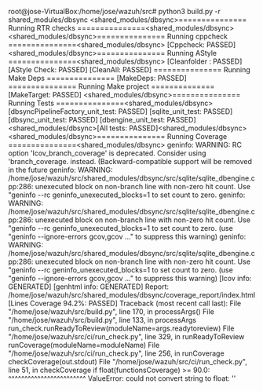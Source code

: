 root@jose-VirtualBox:/home/jose/wazuh/src# python3 build.py -r shared_modules/dbsync
 <shared_modules/dbsync>=============== Running RTR checks  ===============<shared_modules/dbsync> 
 <shared_modules/dbsync>=============== Running cppcheck    ===============<shared_modules/dbsync> 
 [Cppcheck: PASSED] 
 <shared_modules/dbsync>=============== Running AStyle      ===============<shared_modules/dbsync> 
 [Cleanfolder : PASSED] 
 [AStyle Check: PASSED] 
 [CleanAll: PASSED] 
 <agent>=============== Running Make Deps   ===============<agent>
 [MakeDeps: PASSED] 
 <agent>=============== Running Make project ==============<agent>
 [MakeTarget: PASSED] 
 <shared_modules/dbsync>=============== Running Tests       ===============<shared_modules/dbsync> 
 [dbsyncPipelineFactory_unit_test: PASSED] 
 [sqlite_unit_test: PASSED] 
 [dbsync_unit_test: PASSED] 
 [dbengine_unit_test: PASSED] 
 <shared_modules/dbsync>[All tests: PASSED]<shared_modules/dbsync> 
 <shared_modules/dbsync>=============== Running Coverage    ===============<shared_modules/dbsync> 
geninfo: WARNING: RC option 'lcov_branch_coverage' is deprecated.  Consider using 'branch_coverage. instead.  (Backward-compatible support will be removed in the future
geninfo: WARNING: /home/jose/wazuh/src/shared_modules/dbsync/src/sqlite/sqlite_dbengine.cpp:286: unexecuted block on non-branch line with non-zero hit count.  Use "geninfo --rc geninfo_unexecuted_blocks=1 to set count to zero.
geninfo: WARNING: /home/jose/wazuh/src/shared_modules/dbsync/src/sqlite/sqlite_dbengine.cpp:286: unexecuted block on non-branch line with non-zero hit count.  Use "geninfo --rc geninfo_unexecuted_blocks=1 to set count to zero.
	(use "geninfo --ignore-errors gcov,gcov ..." to suppress this warning)
geninfo: WARNING: /home/jose/wazuh/src/shared_modules/dbsync/src/sqlite/sqlite_dbengine.cpp:286: unexecuted block on non-branch line with non-zero hit count.  Use "geninfo --rc geninfo_unexecuted_blocks=1 to set count to zero.
	(use "geninfo --ignore-errors gcov,gcov ..." to suppress this warning)
 [lcov info: GENERATED] 
 [genhtml info: GENERATED] 
 Report: /home/jose/wazuh/src/shared_modules/dbsync/coverage_report/index.html 
 [Lines Coverage 94.2%: PASSED] 
Traceback (most recent call last):
  File "/home/jose/wazuh/src/build.py", line 170, in <module>
    processArgs()
  File "/home/jose/wazuh/src/build.py", line 133, in processArgs
    run_check.runReadyToReview(moduleName=args.readytoreview)
  File "/home/jose/wazuh/src/ci/run_check.py", line 329, in runReadyToReview
    runCoverage(moduleName=moduleName)
  File "/home/jose/wazuh/src/ci/run_check.py", line 256, in runCoverage
    checkCoverage(out.stdout)
  File "/home/jose/wazuh/src/ci/run_check.py", line 51, in checkCoverage
    if float(functionsCoverage) >= 90.0:
       ^^^^^^^^^^^^^^^^^^^^^^^^
ValueError: could not convert string to float: ''
